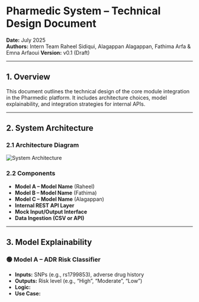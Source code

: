 # Pharmedic System – Technical Design Document

**Date:** July 2025  
**Authors:** Intern Team Raheel Sidiqui, Alagappan Alagappan, Fathima Arfa & Emna Arfaoui
**Version:** v0.1 (Draft)

---

##  1. Overview

This document outlines the technical design of the core module integration in the Pharmedic platform. It includes architecture choices, model explainability, and integration strategies for internal APIs.

---

##   2. System Architecture

### 2.1 Architecture Diagram

![System Architecture](./system-architecture.png)

### 2.2 Components

- **Model A – Model Name** (Raheel)
- **Model B – Model Name** (Fathima)
- **Model C – Model Name** (Alagappan)
- **Internal REST API Layer**
- **Mock Input/Output Interface**
- **Data Ingestion (CSV or API)**

---

##  3. Model Explainability

### 🟢 Model A – ADR Risk Classifier

- **Inputs:** SNPs (e.g., rs1799853), adverse drug history  
- **Outputs:** Risk level (e.g., “High”, “Moderate”, “Low”)  
- **Logic:**  
- **Use Case:** 
